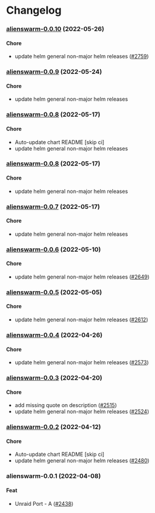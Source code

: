 # Changelog<br>


<a name="alienswarm-0.0.10"></a>
### [alienswarm-0.0.10](https://github.com/truecharts/apps/compare/alienswarm-reactivedrop-0.0.9...alienswarm-0.0.10) (2022-05-26)

#### Chore

* update helm general non-major helm releases ([#2759](https://github.com/truecharts/apps/issues/2759))



<a name="alienswarm-0.0.9"></a>
### [alienswarm-0.0.9](https://github.com/truecharts/apps/compare/alienswarm-reactivedrop-0.0.8...alienswarm-0.0.9) (2022-05-24)

#### Chore

* update helm general non-major helm releases



<a name="alienswarm-0.0.8"></a>
### [alienswarm-0.0.8](https://github.com/truecharts/apps/compare/alienswarm-reactivedrop-0.0.7...alienswarm-0.0.8) (2022-05-17)

#### Chore

* Auto-update chart README [skip ci]
* update helm general non-major helm releases



<a name="alienswarm-0.0.8"></a>
### [alienswarm-0.0.8](https://github.com/truecharts/apps/compare/alienswarm-reactivedrop-0.0.7...alienswarm-0.0.8) (2022-05-17)

#### Chore

* update helm general non-major helm releases



<a name="alienswarm-0.0.7"></a>
### [alienswarm-0.0.7](https://github.com/truecharts/apps/compare/alienswarm-0.0.6...alienswarm-0.0.7) (2022-05-17)

#### Chore

* update helm general non-major helm releases



<a name="alienswarm-0.0.6"></a>
### [alienswarm-0.0.6](https://github.com/truecharts/apps/compare/alienswarm-0.0.5...alienswarm-0.0.6) (2022-05-10)

#### Chore

* update helm general non-major helm releases ([#2649](https://github.com/truecharts/apps/issues/2649))



<a name="alienswarm-0.0.5"></a>
### [alienswarm-0.0.5](https://github.com/truecharts/apps/compare/alienswarm-0.0.4...alienswarm-0.0.5) (2022-05-05)

#### Chore

* update helm general non-major helm releases ([#2612](https://github.com/truecharts/apps/issues/2612))



<a name="alienswarm-0.0.4"></a>
### [alienswarm-0.0.4](https://github.com/truecharts/apps/compare/alienswarm-reactivedrop-0.0.3...alienswarm-0.0.4) (2022-04-26)

#### Chore

* update helm general non-major helm releases ([#2573](https://github.com/truecharts/apps/issues/2573))



<a name="alienswarm-0.0.3"></a>
### [alienswarm-0.0.3](https://github.com/truecharts/apps/compare/alienswarm-reactivedrop-0.0.2...alienswarm-0.0.3) (2022-04-20)

#### Chore

* add missing quote on description ([#2515](https://github.com/truecharts/apps/issues/2515))
* update helm general non-major helm releases ([#2524](https://github.com/truecharts/apps/issues/2524))



<a name="alienswarm-0.0.2"></a>
### [alienswarm-0.0.2](https://github.com/truecharts/apps/compare/alienswarm-reactivedrop-0.0.1...alienswarm-0.0.2) (2022-04-12)

#### Chore

* Auto-update chart README [skip ci]
* update helm general non-major helm releases ([#2480](https://github.com/truecharts/apps/issues/2480))



<a name="alienswarm-0.0.1"></a>
### alienswarm-0.0.1 (2022-04-08)

#### Feat

* Unraid Port - A ([#2438](https://github.com/truecharts/apps/issues/2438))
